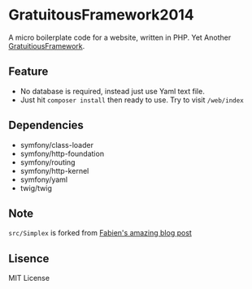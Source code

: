 GratuitousFramework2014
===================

A micro boilerplate code for a website, written in PHP. Yet Another [GratuitiousFramework](https://github.com/remore/gratuitous-framework).

Feature
------
- No database is required, instead just use Yaml text file.
- Just hit `composer install` then ready to use. Try to visit `/web/index`

Dependencies
------
- symfony/class-loader
- symfony/http-foundation
- symfony/routing
- symfony/http-kernel
- symfony/yaml
- twig/twig

Note
------
`src/Simplex` is forked from [Fabien's amazing blog post](http://fabien.potencier.org/article/50/create-your-own-framework-on-top-of-the-symfony2-components-part-1)

Lisence
------
MIT License